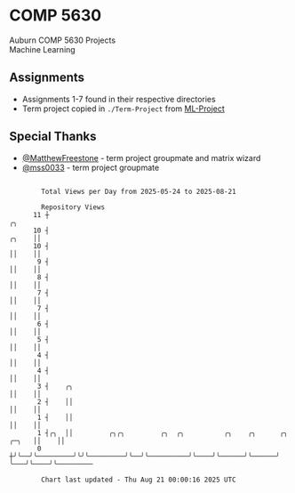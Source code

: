 # COMP 5630
Auburn COMP 5630 Projects  
Machine Learning

## Assignments
- Assignments 1-7 found in their respective directories
- Term project copied in `./Term-Project` from [ML-Project](https://github.com/wumphlett/ML-Project)

## Special Thanks
- [@MatthewFreestone](https://github.com/MatthewFreestone) - term project groupmate and matrix wizard
- [@mss0033](https://github.com/mss0033) - term project groupmate

```

        Total Views per Day from 2025-05-24 to 2025-08-21

        Repository Views
      11 ┼                                                                              ╭╮
      10 ┤                                                                        ╭╮    ││
      10 ┤                                                                        ││    ││
       9 ┤                                                                        ││    ││
       8 ┤                                                                        ││    ││
       7 ┤                                                                        ││    ││
       7 ┤                                                                        ││    ││
       6 ┤                                                                        ││    ││
       5 ┤                                                                        ││    ││
       4 ┤                                                                        ││    ││
       4 ┤                                                                        ││    ││
       3 ┤    ╭╮                                                                  ││    ││
       2 ┤    ││                                                                  ││    ││
       1 ┤    ││                                                                  ││    ││
       1 ┤╭╮  ││         ╭╮╭╮         ╭╮  ╭╮          ╭╮    ╭╮      ╭╮      ╭─╮   ││    ││
       0 ┼╯╰──╯╰─────────╯╰╯╰─────────╯╰──╯╰──────────╯╰────╯╰──────╯╰──────╯ ╰───╯╰────╯╰─────────

        Chart last updated - Thu Aug 21 00:00:16 2025 UTC
        
```
